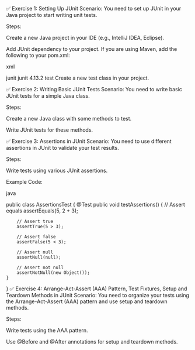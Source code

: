 ✅ Exercise 1: Setting Up JUnit
Scenario:
You need to set up JUnit in your Java project to start writing unit tests.

Steps:

Create a new Java project in your IDE (e.g., IntelliJ IDEA, Eclipse).

Add JUnit dependency to your project. If you are using Maven, add the following to your pom.xml:

xml

<dependency>
    <groupId>junit</groupId>
    <artifactId>junit</artifactId>
    <version>4.13.2</version>
    <scope>test</scope>
</dependency>
Create a new test class in your project.

✅ Exercise 2: Writing Basic JUnit Tests
Scenario:
You need to write basic JUnit tests for a simple Java class.

Steps:

Create a new Java class with some methods to test.

Write JUnit tests for these methods.

✅ Exercise 3: Assertions in JUnit
Scenario:
You need to use different assertions in JUnit to validate your test results.

Steps:

Write tests using various JUnit assertions.

Example Code:

java

public class AssertionsTest {
    @Test
    public void testAssertions() {
        // Assert equals
        assertEquals(5, 2 + 3);

        // Assert true
        assertTrue(5 > 3);

        // Assert false
        assertFalse(5 < 3);

        // Assert null
        assertNull(null);

        // Assert not null
        assertNotNull(new Object());
    }
}
✅ Exercise 4: Arrange-Act-Assert (AAA) Pattern, Test Fixtures, Setup and Teardown Methods in JUnit
Scenario:
You need to organize your tests using the Arrange-Act-Assert (AAA) pattern and use setup and teardown methods.

Steps:

Write tests using the AAA pattern.

Use @Before and @After annotations for setup and teardown methods.

